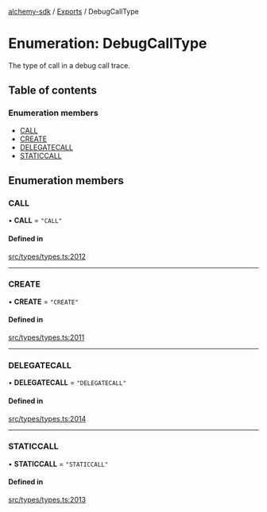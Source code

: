 [alchemy-sdk](../README.md) / [Exports](../modules.md) / DebugCallType

# Enumeration: DebugCallType

The type of call in a debug call trace.

## Table of contents

### Enumeration members

- [CALL](DebugCallType.md#call)
- [CREATE](DebugCallType.md#create)
- [DELEGATECALL](DebugCallType.md#delegatecall)
- [STATICCALL](DebugCallType.md#staticcall)

## Enumeration members

### CALL

• **CALL** = `"CALL"`

#### Defined in

[src/types/types.ts:2012](https://github.com/alchemyplatform/alchemy-sdk-js/blob/85196e8/src/types/types.ts#L2012)

___

### CREATE

• **CREATE** = `"CREATE"`

#### Defined in

[src/types/types.ts:2011](https://github.com/alchemyplatform/alchemy-sdk-js/blob/85196e8/src/types/types.ts#L2011)

___

### DELEGATECALL

• **DELEGATECALL** = `"DELEGATECALL"`

#### Defined in

[src/types/types.ts:2014](https://github.com/alchemyplatform/alchemy-sdk-js/blob/85196e8/src/types/types.ts#L2014)

___

### STATICCALL

• **STATICCALL** = `"STATICCALL"`

#### Defined in

[src/types/types.ts:2013](https://github.com/alchemyplatform/alchemy-sdk-js/blob/85196e8/src/types/types.ts#L2013)
